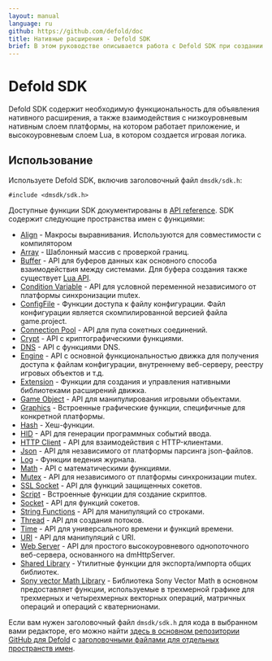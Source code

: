 ```yaml
---
layout: manual
language: ru
github: https://github.com/defold/doc
title: Нативные расширения - Defold SDK
brief: В этом руководстве описывается работа с Defold SDK при создании нативных расширений.
---
```


# Defold SDK

Defold SDK содержит необходимую функциональность для объявления нативного расширения, а также взаимодействия с низкоуровневым нативным слоем платформы, на котором работает приложение, и высокоуровневым слоем Lua, в котором создается игровая логика.

## Использование

Используете Defold SDK, включив заголовочный файл `dmsdk/sdk.h`:

    #include <dmsdk/sdk.h>

Доступные функции SDK документированы в [API reference](/ref/dmExtension/). SDK содержит следующие пространства имен с функциями:

* [Align](/ref/dmAlign/) - Макросы выравнивания. Используются для совместимости с компилятором
* [Array](/ref/dmArray/) - Шаблонный массив с проверкой границ.
* [Buffer](/ref/dmBuffer/) - API для буферов данных как основного способа взаимодействия между системами. Для буфера создания также существует [Lua API](/ref/buffer/).
* [Condition Variable](/ref/dmConditionVariable/) - API для условной переменной независимого от платформы синхронизации mutex.
* [ConfigFile](/ref/dmConfigFile/) - Функции доступа к файлу конфигурации. Файл конфигурации является скомпилированной версией файла game.project.
* [Connection Pool](/ref/dmConnectionPool/) - API для пула сокетных соединений.
* [Crypt](/ref/dmCrypt/) - API с криптографическими функциями.
* [DNS](/ref/dmDNS/) - API с функциями DNS.
* [Engine](/ref/dmEngine/) - API с основной функциональностью движка для получения доступа к файлам конфигурации, внутреннему веб-серверу, реестру игровых объектов и т.д.
* [Extension](/ref/dmExtension/) - Функции для создания и управления нативными библиотеками расширений движка.
* [Game Object](/ref/dmGameObject/) - API для манипулирования игровыми объектами.
* [Graphics](/ref/dmGraphics/) - Встроенные графические функции, специфичные для конкретной платформы.
* [Hash](/ref/dmHash/) - Хеш-функции.
* [HID](/ref/dmHid/) - API для генерации программных событий ввода.
* [HTTP Client](/ref/dmHttpClient/) - API для взаимодействия с HTTP-клиентами.
* [Json](/ref/dmJson/) - API для независимого от платформы парсинга json-файлов.
* [Log](/ref/dmLog/) - Функции ведения журнала.
* [Math](/ref/dmMath/) - API с математическими функциями.
* [Mutex](/ref/dmMutex/) - API для независимого от платформы синхронизации mutex.
* [SSL Socket](/ref/dmSSLSocket/) - API для функций защищенных сокетов.
* [Script](/ref/dmScript/) - Встроенные функции для создание скриптов.
* [Socket](/ref/dmSocket/) - API для функций сокетов.
* [String Functions](/ref/dmStringFunc/) - API для манипуляций со строками.
* [Thread](/ref/dmThread/) - API для создания потоков.
* [Time](/ref/dmTime/) - API для универсального времени и функций времени.
* [URI](/ref/dmURI/) - API для манипуляций с URI.
* [Web Server](/ref/dmWebServer/) - API для простого высокоуровневого однопоточного веб-сервера, основанного на dmHttpServer.
* [Shared Library](/ref/sharedlibrary/) - Утилитные функции для экспорта/импорта общих библиотек.
* [Sony vector Math Library](/manuals/assets/Vector_Math_Library-Overview.pdf) - Библиотека Sony Vector Math в основном предоставляет функции, используемые в трехмерной графике для трехмерных и четырехмерных векторных операций, матричных операций и операций с кватернионами.

Если вам нужен заголовочный файл `dmsdk/sdk.h` для кода в выбранном вами редакторе, его можно найти [здесь в основном репозитории GitHub для Defold](https://github.com/defold/defold/blob/dev/engine/sdk/src/dmsdk/sdk.h) с [заголовочными файлами для отдельных пространств имен](https://github.com/defold/defold/tree/dev/engine/dlib/src/dmsdk/dlib).
